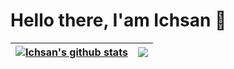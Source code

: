 # Hello there, I'am Ichsan 👋

| <a href="https://github.com/anuraghazra/github-readme-stats"><img align="center" src="https://github-readme-stats.vercel.app/api?username=ichsnn&show_icons=true&include_all_commits=true&theme=buefy&hide_border=true" alt="Ichsan's github stats" /></a> | <a href="https://github.com/anuraghazra/github-readme-stats"><img align="center" src="https://github-readme-stats.vercel.app/api/top-langs/?username=ichsnn&layout=compact&theme=buefy&hide_border=true" /></a> |
| ------------- | ------------- |
